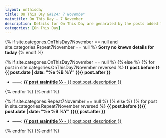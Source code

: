 ```yaml
---
layout: onthisday
title: On This Day &#124; 7 November
maintitle: On This Day — 7 November
description: Details for On This Day are genarated by the posts added to the website so the content is subject to changes/updates over time.
categories: [On This Day]
---
```


{% if site.categories.OnThisDay7November == null and site.categories.Repeat7November == null %}
<strong>Sorry no known details for today</strong>
{% endif %}

{% if site.categories.OnThisDay7November == null %}
{% else %}
{% for post in site.categories.OnThisDay7November reversed %}
<strong>{{ post.before }}{{ post.date | date: "%e %B %Y" }}{{ post.after }}</strong>
<ul>
<li> ——: <a href="{{ post.url }}"><strong>{{ post.maintitle }}</strong> - {{ post.post_description }}</a></li>
</ul>
{% endfor %}
{% endif %}

{% if site.categories.Repeat7November == null %}
{% else %}
{% for post in site.categories.Repeat7November reversed %}
<strong>{{ post.before }}{{ post.date | date: "%e %B %Y" }}{{ post.after }}</strong>
<ul>
<li> ——: <a href="{{ post.url }}"><strong>{{ post.maintitle }}</strong> - {{ post.post_description }}</a></li>
</ul>
{% endfor %}
{% endif %}
